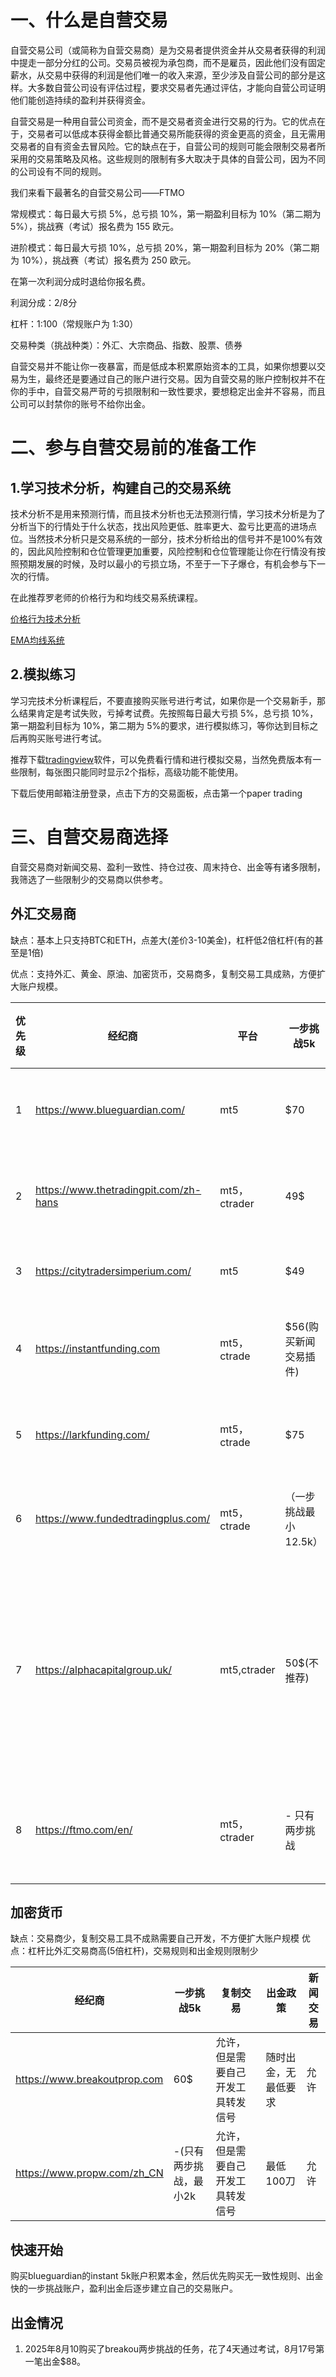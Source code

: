 # 一、什么是自营交易
自营交易公司（或简称为自营交易商）是为交易者提供资金并从交易者获得的利润中提走一部分分红的公司。交易员被视为承包商，而不是雇员，因此他们没有固定薪水，从交易中获得的利润是他们唯一的收入来源，至少涉及自营公司的部分是这样。大多数自营公司设有评估过程，要求交易者先通过评估，才能向自营公司证明他们能创造持续的盈利并获得资金。

自营交易是一种用自营公司资金，而不是交易者资金进行交易的行为。它的优点在于，交易者可以低成本获得金额比普通交易所能获得的资金更高的资金，且无需用交易者的自有资金去冒风险。它的缺点在于，自营公司的规则可能会限制交易者所采用的交易策略及风格。这些规则的限制有多大取决于具体的自营公司，因为不同的公司设有不同的规则。

我们来看下最著名的自营交易公司——FTMO

常规模式：每日最大亏损 5%，总亏损 10%，第一期盈利目标为 10%（第二期为 5%），挑战赛（考试）报名费为 155 欧元。

进阶模式：每日最大亏损 10%，总亏损 20%，第一期盈利目标为 20%（第二期为 10%），挑战赛（考试）报名费为 250 欧元。

在第一次利润分成时退给你报名费。

利润分成：2/8分

杠杆：1:100（常规账户为 1:30）

交易种类（挑战种类）：外汇、大宗商品、指数、股票、债券

自营交易并不能让你一夜暴富，而是低成本积累原始资本的工具，如果你想要以交易为生，最终还是要通过自己的账户进行交易。因为自营交易的账户控制权并不在你的手中，自营交易严苛的亏损限制和一致性要求，要想稳定出金并不容易，而且公司可以封禁你的账号不给你出金。

# 二、参与自营交易前的准备工作
## 1.学习技术分析，构建自己的交易系统
技术分析不是用来预测行情，而且技术分析也无法预测行情，学习技术分析是为了分析当下的行情处于什么状态，找出风险更低、胜率更大、盈亏比更高的进场点位。当然技术分析只是交易系统的一部分，技术分析给出的信号并不是100%有效的，因此风险控制和仓位管理更加重要，风险控制和仓位管理能让你在行情没有按照预期发展的时候，及时以最小的亏损立场，不至于一下子爆仓，有机会参与下一次的行情。

在此推荐罗老师的价格行为和均线交易系统课程。

[价格行为技术分析](https://www.youtube.com/playlist?list=PL7WPLNsdMyYeE84KVcxKJjtoxqKZnW2kb)

[EMA均线系统](https://www.youtube.com/playlist?list=PL7WPLNsdMyYfNqlZeeNzmNgqMy7GQa254)

## 2.模拟练习
学习完技术分析课程后，不要直接购买账号进行考试，如果你是一个交易新手，那么结果肯定是考试失败，亏掉考试费。先按照每日最大亏损 5%，总亏损 10%，第一期盈利目标为 10%，第二期为 5%的要求，进行模拟练习，等你达到目标之后再购买账号进行考试。

推荐下载[tradingview](https://cn.tradingview.com/desktop/)软件，可以免费看行情和进行模拟交易，当然免费版本有一些限制，每张图只能同时显示2个指标，高级功能不能使用。


下载后使用邮箱注册登录，点击下方的交易面板，点击第一个paper trading


# 三、自营交易商选择
自营交易商对新闻交易、盈利一致性、持仓过夜、周末持仓、出金等有诸多限制，我筛选了一些限制少的交易商以供参考。

## 外汇交易商
缺点：基本上只支持BTC和ETH，点差大(差价3-10美金)，杠杆低2倍杠杆(有的甚至是1倍)

优点：支持外汇、黄金、原油、加密货币，交易商多，复制交易工具成熟，方便扩大账户规模。

| 优先级 | 经纪商                                | 平台         | 一步挑战5k            | 免考5k账户               | 复制交易 | 出金政策                                                                                                                   | 实盘新闻交易                              |
|--------|---------------------------------------|--------------|-----------------------|--------------------------|----------|----------------------------------------------------------------------------------------------------------------------------|-------------------------------------------|
| 1      | https://www.blueguardian.com/         | mt5          | $70                   | $27-50%分成 $109-80%分成 | 允许     | 20%最佳日规则,14天一次，最低100 美元                                                                                       |  仅Guardian X and instant允许             |
| 2      | https://www.thetradingpit.com/zh-hans | mt5，ctrader | 49$                   | -                        | 允许     | 最低100$，每14天一次                                                                                                       | 允许，100,000 美元和 200,000 美元账户除外 |
| 3      | https://citytradersimperium.com/      | mt5          | $49                   | 129$                     | 允许     | 7个盈利交易日，max(2%，$100)                                                                                               | 允许                                      |
| 4      | https://instantfunding.com            | mt5，ctrade  | $56(购买新闻交易插件) | 225$                     | 允许     | 40%最佳日规则，盈利1.5%，满足以上条件可以随时取款                                                                          | 购买新闻交易插件                          |
| 5      | https://larkfunding.com/              | mt5，ctrade  | $75                   | 200$                     | 允许     | 第一次30天，后续每14天一次，无一致性要求                                                                                   | 允许                                      |
| 6      | https://www.fundedtradingplus.com/    | mt5，ctrade  | （一步挑战最小12.5k） | 225$                     | 允许     | 7天1次，最低50美元，无一致性要求                                                                                           | 仅Prestige Lite-2 phase 允许周末持仓      |
| 7      | https://alphacapitalgroup.uk/         | mt5,ctrader  | 50$(不推荐)           | -                        | 允许     | 交易者可以随时请求付款，只要他们： 账户余额中至少有2%的毛利润。 40%最佳日规则：没有一个单一交易日可以贡献超过总利润的40%。 | 仅swing账户支持(两步挑战，$70)            |
| 8      | https://ftmo.com/en/                  | mt5，ctrader | - 只有两步挑战        | -                        | 允许     | 40%最佳日规则，首次随时提取，后续每14天一次，最低20$                                                                       | 只有swing账户允许                         |

## 加密货币
缺点：交易商少，复制交易工具不成熟需要自己开发，不方便扩大账户规模
优点：杠杆比外汇交易商高(5倍杠杆)，交易规则和出金规则限制少

| 经纪商                       | 一步挑战5k             | 复制交易                           | 出金政策             | 新闻交易 |
|------------------------------|------------------------|------------------------------------|----------------------|----------|
| https://www.breakoutprop.com | 60$                    | 允许，但是需要自己开发工具转发信号 | 随时出金，无最低要求 | 允许     |
| https://www.propw.com/zh_CN  | -(只有两步挑战，最小2k | 允许，但是需要自己开发工具转发信号 | 最低100刀            | 允许     |

## 快速开始
购买blueguardian的instant 5k账户积累本金，然后优先购买无一致性规则、出金快的一步挑战账户，盈利出金后逐步建立自己的交易账户。

## 出金情况
1. 2025年8月10购买了breakou两步挑战的任务，花了4天通过考试，8月17号第一笔出金$88。
